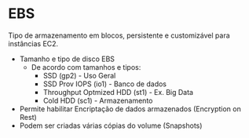 # EBS

Tipo de armazenamento em blocos, persistente e customizável para instâncias EC2.

* Tamanho e tipo de disco EBS
  * De acordo com tamanhos e tipos:
    * SSD (gp2) - Uso Geral
    * SSD Prov IOPS (io1) - Banco de dados
    * Throughput Optmized HDD (st1) - Ex. Big Data
    * Cold HDD (sc1) - Armazenamento
* Permite habilitar Encriptação de dados armazenados (Encryption on Rest)
* Podem ser criadas várias cópias do volume (Snapshots)